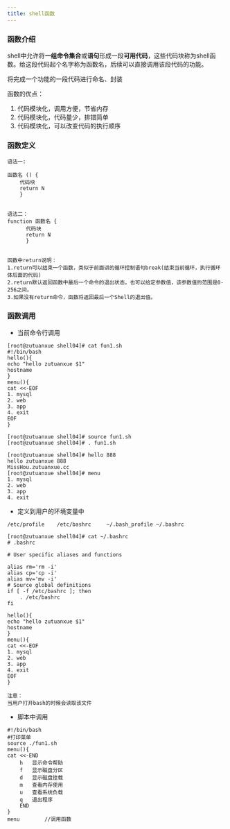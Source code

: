 ```yaml
---
title: shell函数
---
```




### 函数介绍

shell中允许将**一组命令集合**或**语句**形成一段**可用代码**，这些代码块称为shell函数。给这段代码起个名字称为函数名，后续可以直接调用该段代码的功能。

将完成一个功能的一段代码进行命名、封装

函数的优点：

1. 代码模块化，调用方便，节省内存
2. 代码模块化，代码量少，排错简单
3. 代码模块化，可以改变代码的执行顺序

### 函数定义

```shell
语法一:

函数名 () {
    代码块
    return N
    }


语法二：
function 函数名 {
      代码块
      return N
      }
      
      
函数中return说明：
1.return可以结束一个函数，类似于前面讲的循环控制语句break(结束当前循环，执行循环体后面的代码)
2.return默认返回函数中最后一个命令的退出状态，也可以给定参数值，该参数值的范围是0-256之间。
3.如果没有return命令，函数将返回最后一个Shell的退出值。
```

### 函数调用

- 当前命令行调用

```shell
[root@zutuanxue shell04]# cat fun1.sh 
#!/bin/bash
hello(){
echo "hello zutuanxue $1"
hostname
}
menu(){
cat <<-EOF
1. mysql
2. web
3. app
4. exit
EOF
}

[root@zutuanxue shell04]# source fun1.sh 
[root@zutuanxue shell04]# . fun1.sh 

[root@zutuanxue shell04]# hello 888
hello zutuanxue 888
MissHou.zutuanxue.cc
[root@zutuanxue shell04]# menu
1. mysql
2. web
3. app
4. exit
```

- 定义到用户的环境变量中

```shell
/etc/profile	/etc/bashrc		~/.bash_profile	~/.bashrc

[root@zutuanxue shell04]# cat ~/.bashrc 
# .bashrc

# User specific aliases and functions

alias rm='rm -i'
alias cp='cp -i'
alias mv='mv -i'
# Source global definitions
if [ -f /etc/bashrc ]; then
	. /etc/bashrc
fi

hello(){
echo "hello zutuanxue $1"
hostname
}
menu(){
cat <<-EOF
1. mysql
2. web
3. app
4. exit
EOF
}

注意：
当用户打开bash的时候会读取该文件
```

- 脚本中调用

```shell
#!/bin/bash
#打印菜单
source ./fun1.sh
menu(){
cat <<-END
	h	显示命令帮助
	f	显示磁盘分区
	d	显示磁盘挂载
	m	查看内存使用
	u	查看系统负载
	q	退出程序
	END
}
menu		//调用函数
```